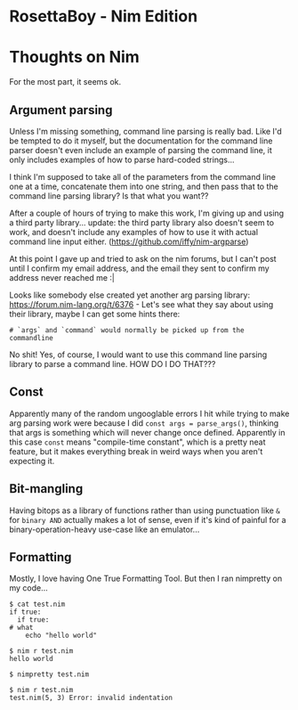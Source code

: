 RosettaBoy - Nim Edition
========================



Thoughts on Nim
===============
For the most part, it seems ok.

Argument parsing
----------------
Unless I'm missing something, command line parsing is really bad. Like
I'd be tempted to do it myself, but the documentation for the command
line parser doesn't even include an example of parsing the command line,
it only includes examples of how to parse hard-coded strings...

I think I'm supposed to take all of the parameters from the command line
one at a time, concatenate them into one string, and then pass that to
the command line parsing library? Is that what you want??

After a couple of hours of trying to make this work, I'm giving up and
using a third party library... update: the third party library also
doesn't seem to work, and doesn't include any examples of how to use it
with actual command line input either. (https://github.com/iffy/nim-argparse)

At this point I gave up and tried to ask on the nim forums, but I can't
post until I confirm my email address, and the email they sent to confirm
my address never reached me :|

Looks like somebody else created yet another arg parsing library:
https://forum.nim-lang.org/t/6376 - Let's see what they say about using
their library, maybe I can get some hints there:

```
# `args` and `command` would normally be picked up from the commandline
```

No shit! Yes, of course, I would want to use this command line parsing
library to parse a command line. HOW DO I DO THAT???

Const
-----
Apparently many of the random ungooglable errors I hit while trying to
make arg parsing work were because I did `const args = parse_args()`,
thinking that args is something which will never change once defined.
Apparently in this case `const` means "compile-time constant", which
is a pretty neat feature, but it makes everything break in weird ways
when you aren't expecting it.

Bit-mangling
------------
Having bitops as a library of functions rather than using punctuation like
`&` for `binary AND` actually makes a lot of sense, even if it's kind of
painful for a binary-operation-heavy use-case like an emulator...

Formatting
----------
Mostly, I love having One True Formatting Tool. But then I ran nimpretty
on my code...

```
$ cat test.nim
if true:
  if true:
# what
    echo "hello world"

$ nim r test.nim
hello world

$ nimpretty test.nim

$ nim r test.nim
test.nim(5, 3) Error: invalid indentation
```